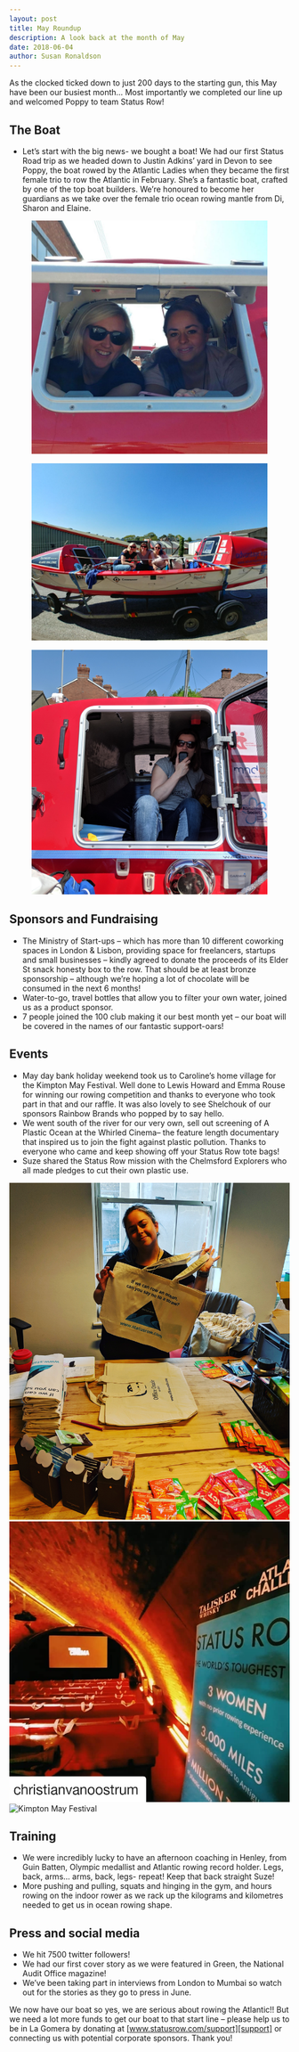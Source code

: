 ```yaml
---
layout: post
title: May Roundup
description: A look back at the month of May
date: 2018-06-04
author: Susan Ronaldson
---
```

[support]: /support

As the clocked ticked down to just 200 days to the starting gun, this May have been our busiest month…
Most importantly we completed our line up and welcomed Poppy to team Status Row!

## The Boat
* Let’s start with the big news- we bought a boat! We had our first Status Road trip as we headed down to
Justin Adkins’ yard in Devon to see Poppy, the boat rowed by the Atlantic Ladies when they became the
first female trio to row the Atlantic in February. She’s a fantastic boat, crafted by one of the top boat
builders. We’re honoured to become her guardians as we take over the female trio ocean rowing mantle
from Di, Sharon and Elaine.

<div class="Blog__Post--image_3-col row">
  <div class="col-xs-12 col-sm-4">
    <figure>
      <img class="Blog__Post--image" alt="Susan with the toilet" src="/assets/images/blogs/may_roundup/caroline_jess_poppy.jpg" />
  </figure>
  </div>
  <div class="col-xs-12 col-sm-4">
    <figure>
      <img class="Blog__Post--image" alt="Susan at the gym" src="/assets/images/blogs/may_roundup/meet_our_boat_poppy.jpg" />
    </figure>
  </div>
  <div class="col-xs-12 col-sm-4">
    <figure>
      <img class="Blog__Post--image" alt="Susan with the toilet" src="/assets/images/blogs/may_roundup/susan_poppy.jpg" />
  </figure>
  </div>
</div>


## Sponsors and Fundraising
* The Ministry of Start-ups – which has more than 10 different coworking spaces in London &amp; Lisbon,
providing space for freelancers, startups and small businesses – kindly agreed to donate the proceeds of
its Elder St snack honesty box to the row. That should be at least bronze sponsorship – although we’re
hoping a lot of chocolate will be consumed in the next 6 months!
* Water-to-go, travel bottles that allow you to filter your own water, joined us as a product sponsor.
* 7 people joined the 100 club making it our best month yet – our boat will be covered in the names of our
fantastic support-oars!

## Events
* May day bank holiday weekend took us to Caroline’s home village for the Kimpton May Festival. Well
done to Lewis Howard and Emma Rouse for winning our rowing competition and thanks to everyone
who took part in that and our raffle. It was also lovely to see Shelchouk of our sponsors Rainbow Brands
who popped by to say hello.
* We went south of the river for our very own, sell out screening of A Plastic Ocean at the Whirled
Cinema– the feature length documentary that inspired us to join the fight against plastic pollution.
Thanks to everyone who came and keep showing off your Status Row tote bags!
* Suze shared the Status Row mission with the Chelmsford Explorers who all made pledges to cut their
own plastic use.

<div class="Blog__Post--image_3-col row">
  <div class="col-xs-12 col-sm-4">
    <img class="Blog__Post--image" alt="Jess preparing the plastic-free goodie bags" src="/assets/images/blogs/may_roundup/plastic_free_goodie_bags.jpg" />
  </div>
  <div class="col-xs-12 col-sm-4">
    <img class="Blog__Post--image" alt="A Plastic Ocean at Whirled Cinema" src="/assets/images/blogs/may_roundup/whirled_cinema.jpg" />
  </div>
  <div class="col-xs-12 col-sm-4">
    <img class="Blog__Post--image" alt="Kimpton May Festival" src="/assets/images/blogs/may_roundup/kimpton_may_festival.jpg" />
  </div>
</div>


## Training
* We were incredibly lucky to have an afternoon coaching in Henley, from Guin Batten, Olympic medallist
and Atlantic rowing record holder. Legs, back, arms… arms, back, legs- repeat! Keep that back straight
Suze!
* More pushing and pulling, squats and hinging in the gym, and hours rowing on the indoor rower as we
rack up the kilograms and kilometres needed to get us in ocean rowing shape.

## Press and social media

* We hit 7500 twitter followers!
* We had our first cover story as we were featured in Green, the National Audit Office magazine!
* We’ve been taking part in interviews from London to Mumbai so watch out for the stories as they go to
press in June.

We now have our boat so yes, we are serious about rowing the Atlantic!! But we need a lot more funds to get
our boat to that start line – please help us to be in La Gomera by donating at [www.statusrow.com/support][support] or
connecting us with potential corporate sponsors. Thank you!
